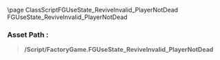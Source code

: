 \page ClassScriptFGUseState_ReviveInvalid_PlayerNotDead FGUseState_ReviveInvalid_PlayerNotDead
### Asset Path :
<b><blockquote>/Script/FactoryGame.FGUseState_ReviveInvalid_PlayerNotDead</blockquote></b>
